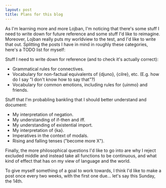 ```yaml
---
layout: post
title: Plans for this blog
---
```


As I'm learning more and more Lojban, I'm noticing that
there's some stuff I need to write down for future
reference and some stuff I'd like to reimagine.  Moreover,
Lojban really puts my worldview to the test, and I'd like to
write that out.  Splitting the posts I have in mind in
roughly these categories, here's a TODO list for myself:

Stuff I need to write down for reference (and to check it's
actually correct):

* Grammatical rules for connectives.
* Vocabulary for non-factual equivalents of {djuno},
  {cilre}, etc.  (E.g. how do I say "I don't know how to say
  that"?)
* Vocabulary for common emotions, including rules for
  {uinmo} and friends.

Stuff that I'm probabling bankling that I should better
understand and document:

* My interpretation of negation.
* My understanding of if-then and iff.
* My understanding of existential import.
* My interpretation of {ka}.
* Imperatives in the context of modals.
* Rising and falling tenses ("become more X").

Finally, the more philosophical questions I'd like to go
into are why I reject excluded middle and instead take all
functions to be continuous, and what kind of effect that has
on my view of language and the world.

To give myself something of a goal to work towards, I think
I'd like to make a post once every two weeks, with the first
one due... let's say this Sunday, the 14th.
